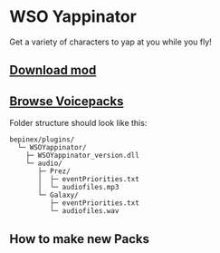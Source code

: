 # WSO Yappinator

Get a variety of characters to yap at you while you fly!

## [Download mod](2.0.1/)

## [Browse Voicepacks](2.0.1/audio)

Folder structure should look like this:
```
bepinex/plugins/
  └─ WSOYappinator/
    ├─ WSOYappinator_version.dll
    └─ audio/
       ├─ Prez/
       │  ├─ eventPriorities.txt
       │  └─ audiofiles.mp3
       └─ Galaxy/
          ├─ eventPriorities.txt
          └─ audiofiles.wav
```
## How to make new Packs
